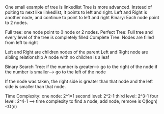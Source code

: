 One small example of tree is linkedlist
Tree is more advanced. Instead of poiting to next like
linkedlist, It points to left and right.
Left and Right is another node, and continue to point to left and right 
Binary: Each node point to 2 nodes.

Full tree: one node point to 0 node or 2 nodes.
Perfect Tree: Full tree and every level of the tree is completely filled
Complete Tree: Nodes are filled from left to right

Left and Right are children nodes of the parent 
Left and Right node are sibling relationship
A node with no children is a leaf

Binary Search Tree: 
if the number is greater--> go to the right of the node
if the number is smaller--> go to the left of the node

If the node was taken, the right side is greater than that node
and the left side is smaller than that node.

Time Complexity: 
one node:  2^1=1
second level: 2^2-1
third level: 2^3-1
four level: 2^4-1
--> time complexity to find a node, add node, remove
is O(logn) <O(n)
